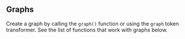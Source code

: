 
## Graphs

Create a graph by calling the `graph()` function or using the `graph` token transformer.
See the list of functions that work with graphs below.
